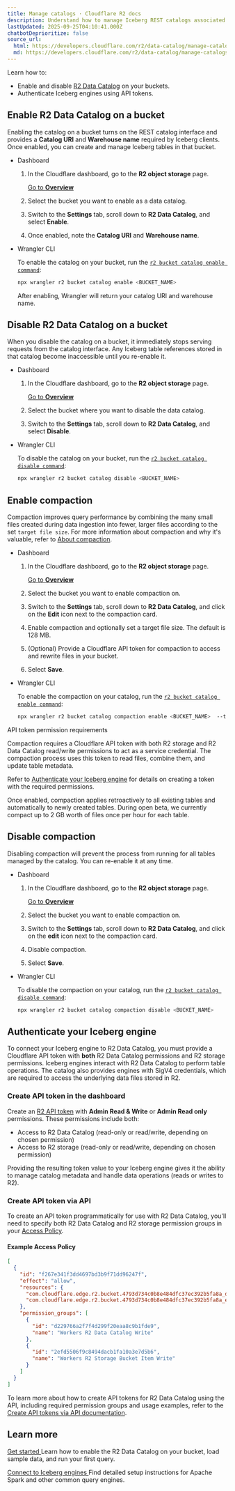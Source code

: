 ```yaml
---
title: Manage catalogs · Cloudflare R2 docs
description: Understand how to manage Iceberg REST catalogs associated with R2 buckets
lastUpdated: 2025-09-25T04:10:41.000Z
chatbotDeprioritize: false
source_url:
  html: https://developers.cloudflare.com/r2/data-catalog/manage-catalogs/
  md: https://developers.cloudflare.com/r2/data-catalog/manage-catalogs/index.md
---
```


Learn how to:

* Enable and disable [R2 Data Catalog](https://developers.cloudflare.com/r2/data-catalog/) on your buckets.
* Authenticate Iceberg engines using API tokens.

## Enable R2 Data Catalog on a bucket

Enabling the catalog on a bucket turns on the REST catalog interface and provides a **Catalog URI** and **Warehouse name** required by Iceberg clients. Once enabled, you can create and manage Iceberg tables in that bucket.

* Dashboard

  1. In the Cloudflare dashboard, go to the **R2 object storage** page.

     [Go to **Overview**](https://dash.cloudflare.com/?to=/:account/r2/overview)

  2. Select the bucket you want to enable as a data catalog.

  3. Switch to the **Settings** tab, scroll down to **R2 Data Catalog**, and select **Enable**.

  4. Once enabled, note the **Catalog URI** and **Warehouse name**.

* Wrangler CLI

  To enable the catalog on your bucket, run the [`r2 bucket catalog enable command`](https://developers.cloudflare.com/workers/wrangler/commands/#r2-bucket-catalog-enable):

  ```bash
  npx wrangler r2 bucket catalog enable <BUCKET_NAME>
  ```

  After enabling, Wrangler will return your catalog URI and warehouse name.

## Disable R2 Data Catalog on a bucket

When you disable the catalog on a bucket, it immediately stops serving requests from the catalog interface. Any Iceberg table references stored in that catalog become inaccessible until you re-enable it.

* Dashboard

  1. In the Cloudflare dashboard, go to the **R2 object storage** page.

     [Go to **Overview**](https://dash.cloudflare.com/?to=/:account/r2/overview)

  2. Select the bucket where you want to disable the data catalog.

  3. Switch to the **Settings** tab, scroll down to **R2 Data Catalog**, and select **Disable**.

* Wrangler CLI

  To disable the catalog on your bucket, run the [`r2 bucket catalog disable command`](https://developers.cloudflare.com/workers/wrangler/commands/#r2-bucket-catalog-disable):

  ```bash
  npx wrangler r2 bucket catalog disable <BUCKET_NAME>
  ```

## Enable compaction

Compaction improves query performance by combining the many small files created during data ingestion into fewer, larger files according to the set `target file size`. For more information about compaction and why it's valuable, refer to [About compaction](https://developers.cloudflare.com/r2/data-catalog/about-compaction/).

* Dashboard

  1. In the Cloudflare dashboard, go to the **R2 object storage** page.

     [Go to **Overview**](https://dash.cloudflare.com/?to=/:account/r2/overview)

  2. Select the bucket you want to enable compaction on.

  3. Switch to the **Settings** tab, scroll down to **R2 Data Catalog**, and click on the **Edit** icon next to the compaction card.

  4. Enable compaction and optionally set a target file size. The default is 128 MB.

  5. (Optional) Provide a Cloudflare API token for compaction to access and rewrite files in your bucket.

  6. Select **Save**.

* Wrangler CLI

  To enable the compaction on your catalog, run the [`r2 bucket catalog enable command`](https://developers.cloudflare.com/workers/wrangler/commands/#r2-bucket-catalog-compaction-enable):

  ```bash
  npx wrangler r2 bucket catalog compaction enable <BUCKET_NAME>  --target-size 128 --token <API_TOKEN>
  ```

API token permission requirements

Compaction requires a Cloudflare API token with both R2 storage and R2 Data Catalog read/write permissions to act as a service credential. The compaction process uses this token to read files, combine them, and update table metadata.

Refer to [Authenticate your Iceberg engine](#authenticate-your-iceberg-engine) for details on creating a token with the required permissions.

Once enabled, compaction applies retroactively to all existing tables and automatically to newly created tables. During open beta, we currently compact up to 2 GB worth of files once per hour for each table.

## Disable compaction

Disabling compaction will prevent the process from running for all tables managed by the catalog. You can re-enable it at any time.

* Dashboard

  1. In the Cloudflare dashboard, go to the **R2 object storage** page.

     [Go to **Overview**](https://dash.cloudflare.com/?to=/:account/r2/overview)

  2. Select the bucket you want to enable compaction on.

  3. Switch to the **Settings** tab, scroll down to **R2 Data Catalog**, and click on the **edit** icon next to the compaction card.

  4. Disable compaction.

  5. Select **Save**.

* Wrangler CLI

  To disable the compaction on your catalog, run the [`r2 bucket catalog disable command`](https://developers.cloudflare.com/workers/wrangler/commands/#r2-bucket-catalog-compaction-disable):

  ```bash
  npx wrangler r2 bucket catalog compaction disable <BUCKET_NAME>
  ```

## Authenticate your Iceberg engine

To connect your Iceberg engine to R2 Data Catalog, you must provide a Cloudflare API token with **both** R2 Data Catalog permissions and R2 storage permissions. Iceberg engines interact with R2 Data Catalog to perform table operations. The catalog also provides engines with SigV4 credentials, which are required to access the underlying data files stored in R2.

### Create API token in the dashboard

Create an [R2 API token](https://developers.cloudflare.com/r2/api/tokens/#permissions) with **Admin Read & Write** or **Admin Read only** permissions. These permissions include both:

* Access to R2 Data Catalog (read-only or read/write, depending on chosen permission)
* Access to R2 storage (read-only or read/write, depending on chosen permission)

Providing the resulting token value to your Iceberg engine gives it the ability to manage catalog metadata and handle data operations (reads or writes to R2).

### Create API token via API

To create an API token programmatically for use with R2 Data Catalog, you'll need to specify both R2 Data Catalog and R2 storage permission groups in your [Access Policy](https://developers.cloudflare.com/r2/api/tokens/#access-policy).

#### Example Access Policy

```json
[
  {
    "id": "f267e341f3dd4697bd3b9f71dd96247f",
    "effect": "allow",
    "resources": {
      "com.cloudflare.edge.r2.bucket.4793d734c0b8e484dfc37ec392b5fa8a_default_my-bucket": "*",
      "com.cloudflare.edge.r2.bucket.4793d734c0b8e484dfc37ec392b5fa8a_eu_my-eu-bucket": "*"
    },
    "permission_groups": [
      {
        "id": "d229766a2f7f4d299f20eaa8c9b1fde9",
        "name": "Workers R2 Data Catalog Write"
      },
      {
        "id": "2efd5506f9c8494dacb1fa10a3e7d5b6",
        "name": "Workers R2 Storage Bucket Item Write"
      }
    ]
  }
]
```

To learn more about how to create API tokens for R2 Data Catalog using the API, including required permission groups and usage examples, refer to the [Create API tokens via API documentation](https://developers.cloudflare.com/r2/api/tokens/#create-api-tokens-via-api).

## Learn more

[Get started ](https://developers.cloudflare.com/r2/data-catalog/get-started/)Learn how to enable the R2 Data Catalog on your bucket, load sample data, and run your first query.

[Connect to Iceberg engines ](https://developers.cloudflare.com/r2/data-catalog/config-examples/)Find detailed setup instructions for Apache Spark and other common query engines.
